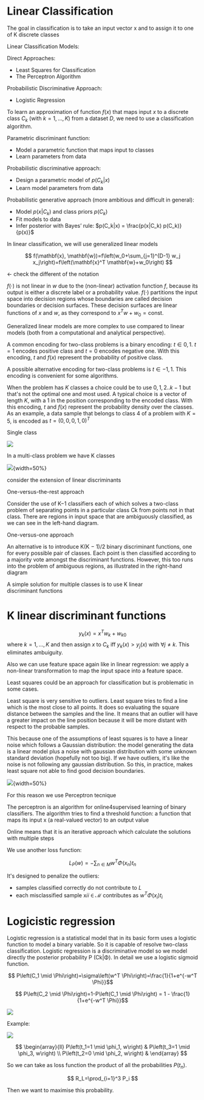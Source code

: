 # Linear Classification


The goal in classification is to take an input vector x and to assign it to one of K discrete classes 


Linear Classification Models:

Direct Approaches:

-   Least Squares for Classification
-   The Perceptron Algorithm

Probabilistic Discriminative Approach:

-   Logistic Regression




To learn an approximation of function $f(x)$ that maps input $x$ to a discrete class $C_k$ (with $k = 1, ..., K$) from a dataset $D$, we need to use a classification algorithm. 

Parametric discriminant function:

-   Model a parametric function that maps input to classes
-   Learn parameters from data

Probabilistic discriminative approach:

-   Design a parametric model of $p(C_k|x)$
-   Learn model parameters from data

Probabilistic generative approach (more ambitious and difficult in general):

-   Model $p(x|C_k)$ and class priors $p(C_k)$
-   Fit models to data
-   Infer posterior with Bayes’ rule: $p(C_k|x) = \frac{p(x|C_k) p(C_k)}{p(x)}$



In linear classification, we will use generalized linear models

$$
f(\mathbf{x}, \mathbf{w})=f\left(w_0+\sum_{j=1}^{D-1} w_j x_j\right)=f\left(\mathbf{x}^T \mathbf{w}+w_0\right)
$$

<- check the different of the notation

$f(\cdot)$ is not linear in $w$ due to the (non-linear) activation function $f$, because its output is either a discrete label or a probability value. $f(\cdot)$ partitions the input space into decision regions whose boundaries are called decision boundaries or decision surfaces. These decision surfaces are linear functions of $x$ and $w$, as they correspond to $x^T w + w_0 = \text{const}$.

Generalized linear models are more complex to use compared to linear models (both from a computational and analytical perspective).


A common encoding for two-class problems is a binary encoding: $t \in {0,1}$. $t=1$ encodes positive class and $t=0$ encodes negative one. With this encoding, $t$ and $f(x)$ represent the probability of positive class.

A possible alternative encoding for two-class problems is $t \in {-1,1}$. This encoding is convenient for some algorithms.

When the problem has $K$ classes a choice could be to use $0,1,2 .. k-1$ but that's not the optimal one and most used. A typical choice is a vector of length $K$, with a 1 in the position corresponding to the encoded class. With this encoding, $t$ and $f(x)$ represent the probability density over the classes. As an example, a data sample that belongs to class 4 of a problem with $K=5$, is encoded as $t=(0,0,0,1,0)^T$


Single class 


![](c1dd425f6c0177293c4650994562ed93.png)

In a multi-class problem we have K classes

![](51ab2eda2b9338cc3c7fda0d3b27bd71.png){width=50%}

consider the extension of linear discriminants

One-versus-the-rest approach 

Consider the use of K−1 classifiers each of which solves a two-class problem of separating points in a particular class Ck from points not in that class. There are regions in input space that are ambiguously classified, as we can see in the left-hand diagram.


One-versus-one approach

An alternative is to introduce K(K − 1)/2 binary discriminant functions, one for every possible pair of classes. Each point is then classified according to a majority vote amongst the discriminant functions. However, this too runs into the problem of ambiguous regions, as illustrated in the right-hand diagram


A simple solution for multiple classes is to use K linear  
discriminant functions

# K linear discriminant functions

$$y_k(x)=x^T w_k + w_{k0}$$
where $k=1,\dots , K$ and then assign $x$ to $C_k$ iff $y_k(x)>y_j(x)$ with $\forall j \ne k$. This eliminates ambuiguity. 

Also we can use feature space again like in linear regression: 
we apply a non-linear transformation to map the input space into a feature space. 


Least squares could be an approach for classification but is problematic in some cases. 

Least square is very sensitive to outliers. Least square tries to find a line which is the most close to all points. It does so evaluating the square distance between the samples and the line. It means that an outlier will have a greater impact on the line position because it will be more distant with respect to the probable samples.

This because one of the assumptions of least squares is to have a linear noise which follows a Gaussian distribution: the model generating the data is a linear model plus a noise with gaussian distribution with some unknown standard deviation (hopefully not too big). If we have outliers, it's like the noise is not following any gaussian distribution. So this, in practice, makes least square not able to find good decision boundaries.


![](Pasted%20image%2020230320190330.png){width=50%}


For this reason we use Perceptron tecnique

The perceptron is an algorithm for online4supervised learning of binary classifiers. The algorithm tries to find a threshold function: a function that maps its input x (a real-valued vector) to an output value 

Online means that it is an iterative approach which calculate the solutions with multiple steps

We use another loss function: 

$$
L_P(w)=-\sum_{n \in M} w^T \Phi\left(x_n\right) t_n
$$

It's designed to penalize the outliers:

- samples classified correctly do not contribute to $L$
- each misclassified sample x𝑖𝑖 ∈ ℳ contributes as $w^T \Phi\left(x_i\right) t_i$

# Logicistic regression

Logistic regression is a statistical model that in its basic form uses a logistic function to model a binary variable. So it is capable of resolve two-class classification. Logistic regression is a discriminative model so we model directly the posterior probability P (Ck|Φ). In detail we use a logistic sigmoid function. 


$$
P\left(C_1 \mid \Phi\right)=\sigma\left(w^T \Phi\right)=\frac{1}{1+e^{-w^T \Phi}}$$


$$ P\left(C_2 \mid \Phi\right)=1-P\left(C_1 \mid \Phi\right) = 1 - \frac{1}{1+e^{-w^T \Phi}}$$


![](Pasted%20image%2020230320192608.png)


Example: 


![](Pasted%20image%2020230320192846.png)

$$
\begin{array}{ll}
P\left(t_1=1 \mid \phi_1, w\right) & P\left(t_3=1 \mid \phi_3, w\right) \\
P\left(t_2=0 \mid \phi_2, w\right) &
\end{array}
$$

So we can take as loss function the product of all the probabilities $P(t_n)$. 

$$
R_L=\prod_{i=1}^3 P_i
$$

Then we want to maximise this probability. 
